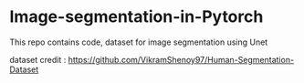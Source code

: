 # Image-segmentation-in-Pytorch
This repo contains code, dataset for image segmentation using Unet

dataset credit : https://github.com/VikramShenoy97/Human-Segmentation-Dataset
